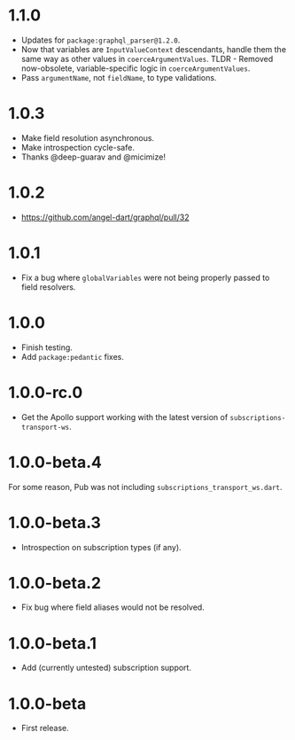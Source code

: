 # 1.1.0
* Updates for `package:graphql_parser@1.2.0`.
* Now that variables are `InputValueContext` descendants, handle them the
same way as other values in `coerceArgumentValues`. TLDR - Removed
now-obsolete, variable-specific logic in `coerceArgumentValues`.
* Pass `argumentName`, not `fieldName`, to type validations.

# 1.0.3
* Make field resolution asynchronous.
* Make introspection cycle-safe.
* Thanks @deep-guarav and @micimize!

# 1.0.2
* https://github.com/angel-dart/graphql/pull/32

# 1.0.1
* Fix a bug where `globalVariables` were not being properly passed
to field resolvers.

# 1.0.0
* Finish testing.
* Add `package:pedantic` fixes.

# 1.0.0-rc.0
* Get the Apollo support working with the latest version of `subscriptions-transport-ws`.

# 1.0.0-beta.4
For some reason, Pub was not including `subscriptions_transport_ws.dart`.

# 1.0.0-beta.3
* Introspection on subscription types (if any).

# 1.0.0-beta.2
* Fix bug where field aliases would not be resolved.

# 1.0.0-beta.1
* Add (currently untested) subscription support.

# 1.0.0-beta
* First release.
